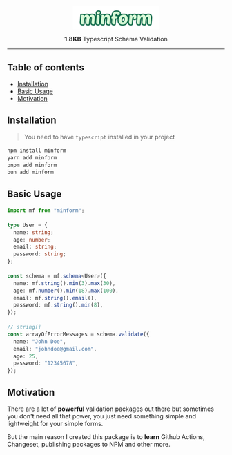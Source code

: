 <p align="center">
  <img src="package-logo.png" width="200px" align="center" alt="Zod logo" />

</p>
  <p align="center">
    <b>1.8KB</b> Typescript Schema Validation
  </p>

---

## Table of contents

- [Installation](#installation)
- [Basic Usage](#usage)
- [Motivation](#motivation)

## Installation

> You need to have `typescript` installed in your project

```bash
npm install minform
yarn add minform
pnpm add minform
bun add minform
```

## Basic Usage

```typescript
import mf from "minform";

type User = {
  name: string;
  age: number;
  email: string;
  password: string;
};

const schema = mf.schema<User>({
  name: mf.string().min(3).max(30),
  age: mf.number().min(18).max(100),
  email: mf.string().email(),
  password: mf.string().min(8),
});

// string[]
const arrayOfErrorMessages = schema.validate({
  name: "John Doe",
  email: "johndoe@gmail.com",
  age: 25,
  password: "12345678",
});
```

## Motivation

There are a lot of **powerful** validation packages out there but sometimes you don't need all that power, you just need something simple and lightweight for your simple forms.

But the main reason I created this package is to **learn** Github Actions, Changeset, publishing packages to NPM and other more.
